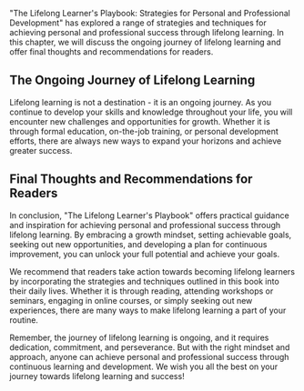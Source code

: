 
"The Lifelong Learner's Playbook: Strategies for Personal and Professional Development" has explored a range of strategies and techniques for achieving personal and professional success through lifelong learning. In this chapter, we will discuss the ongoing journey of lifelong learning and offer final thoughts and recommendations for readers.

The Ongoing Journey of Lifelong Learning
----------------------------------------

Lifelong learning is not a destination - it is an ongoing journey. As you continue to develop your skills and knowledge throughout your life, you will encounter new challenges and opportunities for growth. Whether it is through formal education, on-the-job training, or personal development efforts, there are always new ways to expand your horizons and achieve greater success.

Final Thoughts and Recommendations for Readers
----------------------------------------------

In conclusion, "The Lifelong Learner's Playbook" offers practical guidance and inspiration for achieving personal and professional success through lifelong learning. By embracing a growth mindset, setting achievable goals, seeking out new opportunities, and developing a plan for continuous improvement, you can unlock your full potential and achieve your goals.

We recommend that readers take action towards becoming lifelong learners by incorporating the strategies and techniques outlined in this book into their daily lives. Whether it is through reading, attending workshops or seminars, engaging in online courses, or simply seeking out new experiences, there are many ways to make lifelong learning a part of your routine.

Remember, the journey of lifelong learning is ongoing, and it requires dedication, commitment, and perseverance. But with the right mindset and approach, anyone can achieve personal and professional success through continuous learning and development. We wish you all the best on your journey towards lifelong learning and success!
